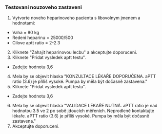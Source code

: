 ### Testovani nouzoveho zastaveni
1. Vytvorte noveho heparinoveho pacienta s libovolnym jmenem a hodnotami:
- Vaha = 80 kg
- Redeni heparinu = 25000/500
- Cilove aptt ratio = 2-2.3
2. Kliknete "Zahajit heparinovou lecbu" a akceptujte doporuceni.
3. Kliknete "Pridat vysledek aptt testu".
- Zadejte hodnotu 3,6
4. Mela by se objevit hlaska "KONZULTACE LÉKAŘE DOPORUČENA. 
   aPTT ratio (3.6) je příliš vysoké. Pumpa by měla být dočasně zastavena."
5. Kliknete "Pridat vysledek aptt testu".
- Zadejte hodnotu 3,6
6. Mela by se objevit hlaska "VALIDACE LÉKAŘE NUTNÁ.
   aPTT ratio je nad hodnotou 3.5 ve 2 po sobě jdoucích měřeních. Neprodleně kontaktujte lékaře. aPTT ratio (3.6) je příliš vysoké. Pumpa by měla být dočasně zastavena."
7. Akceptujte doporuceni.